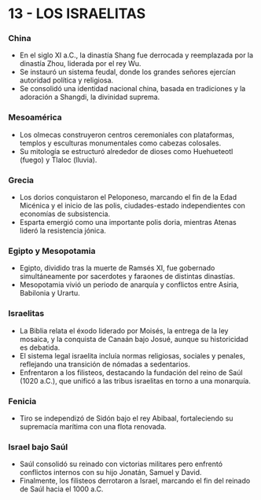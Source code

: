 # 13 - LOS ISRAELITAS

### **China**

- En el siglo XI a.C., la dinastía Shang fue derrocada y reemplazada por la dinastía Zhou, liderada por el rey Wu.
- Se instauró un sistema feudal, donde los grandes señores ejercían autoridad política y religiosa.
- Se consolidó una identidad nacional china, basada en tradiciones y la adoración a Shangdi, la divinidad suprema.

### **Mesoamérica**

- Los olmecas construyeron centros ceremoniales con plataformas, templos y esculturas monumentales como cabezas colosales.
- Su mitología se estructuró alrededor de dioses como Huehueteotl (fuego) y Tlaloc (lluvia).

### **Grecia**

- Los dorios conquistaron el Peloponeso, marcando el fin de la Edad Micénica y el inicio de las polis, ciudades-estado independientes con economías de subsistencia.
- Esparta emergió como una importante polis doria, mientras Atenas lideró la resistencia jónica.

### **Egipto y Mesopotamia**

- Egipto, dividido tras la muerte de Ramsés XI, fue gobernado simultáneamente por sacerdotes y faraones de distintas dinastías.
- Mesopotamia vivió un periodo de anarquía y conflictos entre Asiria, Babilonia y Urartu.

### **Israelitas**

- La Biblia relata el éxodo liderado por Moisés, la entrega de la ley mosaica, y la conquista de Canaán bajo Josué, aunque su historicidad es debatida.
- El sistema legal israelita incluía normas religiosas, sociales y penales, reflejando una transición de nómadas a sedentarios.
- Enfrentaron a los filisteos, destacando la fundación del reino de Saúl (1020 a.C.), que unificó a las tribus israelitas en torno a una monarquía.

### **Fenicia**

- Tiro se independizó de Sidón bajo el rey Abibaal, fortaleciendo su supremacía marítima con una flota renovada.

### **Israel bajo Saúl**

- Saúl consolidó su reinado con victorias militares pero enfrentó conflictos internos con su hijo Jonatán, Samuel y David.
- Finalmente, los filisteos derrotaron a Israel, marcando el fin del reinado de Saúl hacia el 1000 a.C.
